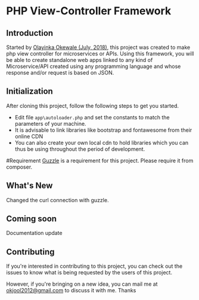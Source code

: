 # PHP View-Controller Framework
## Introduction
Started by [Olayinka Okewale (July, 2018)](https://githb.com/olayinkaokewale), this project was created to make php view controller for microservices or APIs. Using this framework, you will be able to create standalone web apps linked to any kind of Microservice/API created using any programming language and whose response and/or request is based on JSON.

## Initialization
After cloning this project, follow the following steps to get you started.

- Edit file `app\autoloader.php` and set the constants to match the parameters of your machine.
- It is advisable to link libraries like bootstrap and fontawesome from their online CDN
- You can also create your own local cdn to hold libraries which you can thus be using throughout the period of development.

#Requirement
[Guzzle](https://docs.guzzlephp.org/en/stable) is a requirement for this project. Please require it from composer.

## What's New
Changed the curl connection with guzzle.


## Coming soon
Documentation update

## Contributing
If you're interested in contributing to this project, you can check out the issues to know what is being requested by the users of this project. 

However, if you're bringing on a new idea, you can mail me at okjool2012@gmail.com to discuss it with me. Thanks